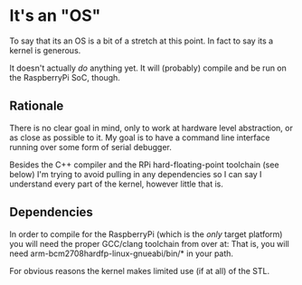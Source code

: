 # It's an "OS" #

To say that its an OS is a bit of a stretch at this point. In fact to say
its a kernel is generous.

It doesn't actually _do_ anything yet. It will (probably) compile and be
run on the RaspberryPi SoC, though.

## Rationale ##

There is no clear goal in mind, only to work at hardware level abstraction,
or as close as possible to it. My goal is to have a command line interface
running over some form of serial debugger.

Besides the C++ compiler and the RPi hard-floating-point toolchain (see below)
I'm trying to avoid pulling in any dependencies so I can say I understand every
part of the kernel, however little that is.

## Dependencies ##

In order to compile for the RaspberryPi (which is the _only_ target platform)
you will need the proper GCC/clang toolchain from over at:
[](https://github.com/raspberrypi/tools.git) That is, you will need
arm-bcm2708hardfp-linux-gnueabi/bin/\* in your path.

For obvious reasons the kernel makes limited use (if at all) of the STL.

